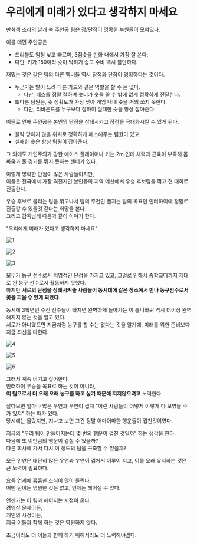 # 우리에게 미래가 있다고 생각하지 마세요

만화책 [소라의 날개](https://series.naver.com/comic/detail.series?productNo=4003487) 속 주인공 팀은 장/단점이 명확한 부원들이 모여있다.  

이를 테면 주인공은 
- 드리블도 엄청 낮고 빠르며, 3점슛을 만화 내에서 가장 잘 쏜다.
- 다만, 키가 150이라 슛이 막히기 쉽고 수비 역시 불안하다. 

재밌는 것은 같은 팀의 다른 멤버들 역시 장점과 단점이 명확하다는 것이다. 

- 누군가는 발이 느려 다른 가드와 같은 역할을 할 수 는 없다.
  - 다만, 패스를 정말 잘하며 슛터가 슛을 쏠 수 밖에 없게 정확하게 전달한다.
- 또다른 팀원은, 슛 정확도가 가장 낮아 게임 내내 슛을 거의 쏘지 못한다.
  - 다만, 리바운드를 누구보다 잘하여 실패한 슛을 항상 잡아준다.

이들로 인해 주인공은 본인의 단점을 상쇄시키고 장점을 극대화시킬 수 있게 된다.

- 블락 당하지 않을 위치로 정확하게 패스해주는 팀원이 있고
- 실패한 슛은 항상 팀원이 잡아준다.

그 외에도 개인주의가 강한 에이스 플레이어나 키는 2m 인데 체력과 근육이 부족해 몸싸움과 풀 경기를 뛰지 못하는 센터가 있다.  
  
이렇게 명확한 단점이 많은 사람들이지만,  
이들은 전국에서 가장 격전지인 본인들의 지역 예선에서 우승 후보팀을 꺾고 현 대회로 진출한다.  
  
우승 후보로 불리는 팀을 꺾고나서 팀의 주전인 켄지는 팀의 목표인 인터하이에 정말로 진출할 수 있을것 같다는 희망을 본다.    
그리고 감독님께 다음과 같이 이야기 한다.  
  
"우리에게 미래가 있다고 생각하지 마세요"

![1](./images/1.jpg)

![2](./images/2.jpg)

![3](./images/3.jpg)

모두가 농구 선수로서 치명적인 단점을 가지고 있고, 그걸로 인해서 중학교때까지 제대로 된 농구 선수로서 활동하지 못했다.  
하지만 **서로의 단점을 상쇄시켜줄 사람들이 동시대에 같은 장소에서 만나 농구선수로서 꽃을 피울 수 있게 되었다**.  
  
동시에 3학년인 주전 선수들이 빠지면 완벽하게 돌아가는 이 톱니바퀴 역시 더이상 완벽해지지 않는 것을 알고 있다.  
서로가 아니였으면 지금처럼 농구를 할 수는 없다는 것을 알기에, 미래를 위한 준비보다 지금 최선을 다한다.  

![4](./images/4.jpg)

![5](./images/5.jpg)

![6](./images/6.jpg)
  
그래서 계속 이기고 싶어한다.  
인터하이 우승을 목표로 하는 것이 아니라,  
**이 팀으로서 더 오래 오래 농구를 하고 싶기 때문에 지지않으려고** 노력한다.    
  
살다보면 얼마나 많은 우연과 우연이 겹쳐 "이런 사람들이 어떻게 이렇게 다 모였을 수가 있지" 하는 때가 있다.  
당시에는 몰랐지만, 지나고 보면 그건 정말 어마어마한 행운들이 겹친것이였다.  
  
지금의 "우리 팀이 만들어지는데 몇 번의 행운이 겹친 것일까" 하는 생각을 한다.  
다음에 또 이만큼의 행운이 겹칠 수 있을까?  
다른 회사에 가서 다시 이 정도의 팀을 구축할 수 있을까?  
  
모든 인연은 대단히 많은 우연과 우연이 겹쳐서 이루어 지고, 이를 오래 유지하는 것은 큰 노력이 필요하다.  
  
요즘 업계에 흉흉한 소식이 많이 들린다.  
어떤 팀이든 영원한 것은 없고, 언제든 헤어질 수 있다.  
  
언젠가는 이 팀과 헤어지는 시점이 온다.  
경영상 문제이든,  
개인의 사정이든,  
지금 이들과 함께 하는 것은 영원하지 않다.   
  
조금이라도 더 이들과 함께 하기 위해서라도 더 노력해야겠다.
